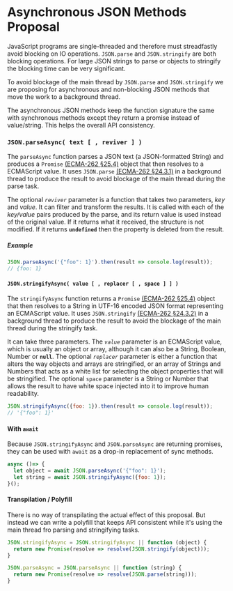 # Asynchronous JSON Methods Proposal

JavaScript programs are single-threaded and therefore must streadfastly avoid blocking on IO operations. `JSON.parse` and `JSON.stringify` are both blocking operations. For large JSON strings to parse or objects to stringify the blocking time can be very significant.

To avoid blockage of the main thread by `JSON.parse` and `JSON.stringify` we are proposing for asynchronous and non-blocking JSON methods that move the work to a background thread.

The asynchronous JSON methods keep the function signature the same with synchronous methods except they return a promise instead of value/string. This helps the overall API consistency.

### `JSON.parseAsync( text [ , reviver ] )`

The `parseAsync` function parses a JSON text (a JSON-formatted String) and produces a `Promise` [(ECMA-262 §25.4)][promise] object that then resolves to a ECMAScript value. It uses `JSON.parse` [(ECMA-262 §24.3.1)][parse] in a background thread to produce the result to avoid blockage of the main thread during the parse task.

The optional *`reviver`* parameter is a function that takes two parameters, *key* and *value*. It can filter and transform the results. It is called with each of the *key/value* pairs produced by the parse, and its return value is used instead of the original value. If it returns what it received, the structure is not modified. If it returns **`undefined`** then the property is deleted from the result.

##### Example
```js
JSON.parseAsync('{"foo": 1}').then(result => console.log(result));
// {foo: 1}
```

#### `JSON.stringifyAsync( value [ , replacer [ , space ] ] )`

The `stringifyAsync` function returns a `Promise` [(ECMA-262 §25.4)][promise] object that then resolves to a String in UTF-16 encoded JSON format representing an ECMAScript value. It uses `JSON.stringify` [(ECMA-262 §24.3.2)][stringify] in a background thread to produce the result to avoid the blockage of the main thread during the stringify task.

It can take three parameters. The *`value`* parameter is an ECMAScript value, which is usually an object or array, although it can also be a String, Boolean, Number or **`null`**. The optional *`replacer`* parameter is either a function that alters the way objects and arrays are stringified, or an array of Strings and Numbers that acts as a white list for selecting the object properties that will be stringified. The optional `space` parameter is a String or Number that allows the result to have white space injected into it to improve human readability.

```js
JSON.stringifyAsync({foo: 1}).then(result => console.log(result));
// '{"foo": 1}'
```

#### With `await`
Because `JSON.stringifyAsync` and `JSON.parseAsync` are returning promises, they can be used with `await` as a drop-in replacement of sync methods.

```js
async ()=> {
  let object = await JSON.parseAsync('{"foo": 1}');
  let string = await JSON.stringifyAsync({foo: 1});
}();
```

#### Transpilation / Polyfill

There is no way of transpilating the actual effect of this proposal. But instead we can write a polyfill that keeps API consistent while it's using the main thread fro parsing and stringifying tasks.


```js
JSON.stringifyAsync = JSON.stringifyAsync || function (object) {
  return new Promise(resolve => resolve(JSON.stringify(object)));
}

JSON.parseAsync = JSON.parseAsync || function (string) {
  return new Promise(resolve => resolve(JSON.parse(string)));
}
```

[parse]: http://www.ecma-international.org/ecma-262/6.0/#sec-json.parse
[promise]: http://www.ecma-international.org/ecma-262/6.0/#sec-promise-objects
[stringify]: http://www.ecma-international.org/ecma-262/6.0/#sec-json.stringify
